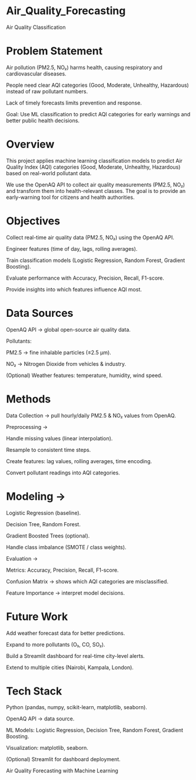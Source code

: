 # Air_Quality_Forecasting
Air Quality Classification
# Problem Statement

Air pollution (PM2.5, NO₂) harms health, causing respiratory and cardiovascular diseases.

People need clear AQI categories (Good, Moderate, Unhealthy, Hazardous) instead of raw pollutant numbers.

Lack of timely forecasts limits prevention and response.

Goal: Use ML classification to predict AQI categories for early warnings and better public health decisions.

# Overview

This project applies machine learning classification models to predict Air Quality Index (AQI) categories (Good, Moderate, Unhealthy, Hazardous) based on real-world pollutant data.

We use the OpenAQ API to collect air quality measurements (PM2.5, NO₂) and transform them into health-relevant classes. The goal is to provide an early-warning tool for citizens and health authorities.

 # Objectives

Collect real-time air quality data (PM2.5, NO₂) using the OpenAQ API.

Engineer features (time of day, lags, rolling averages).

Train classification models (Logistic Regression, Random Forest, Gradient Boosting).

Evaluate performance with Accuracy, Precision, Recall, F1-score.

Provide insights into which features influence AQI most.

 # Data Sources

 OpenAQ API
 → global open-source air quality data.

Pollutants:

PM2.5 → fine inhalable particles (≤2.5 μm).

NO₂ → Nitrogen Dioxide from vehicles & industry.

(Optional) Weather features: temperature, humidity, wind speed.

# Methods

Data Collection → pull hourly/daily PM2.5 & NO₂ values from OpenAQ.

Preprocessing →

Handle missing values (linear interpolation).

Resample to consistent time steps.

Create features: lag values, rolling averages, time encoding.

Convert pollutant readings into AQI categories.

# Modeling →

Logistic Regression (baseline).

Decision Tree, Random Forest.

Gradient Boosted Trees (optional).

Handle class imbalance (SMOTE / class weights).

Evaluation →

Metrics: Accuracy, Precision, Recall, F1-score.

Confusion Matrix → shows which AQI categories are misclassified.

Feature Importance → interpret model decisions.

 

# Future Work

Add weather forecast data for better predictions.

Expand to more pollutants (O₃, CO, SO₂).

Build a Streamlit dashboard for real-time city-level alerts.

Extend to multiple cities (Nairobi, Kampala, London).

# Tech Stack

Python (pandas, numpy, scikit-learn, matplotlib, seaborn).

OpenAQ API → data source.

ML Models: Logistic Regression, Decision Tree, Random Forest, Gradient Boosting.

Visualization: matplotlib, seaborn.

(Optional) Streamlit for dashboard deployment.

Air Quality Forecasting with Machine Learning
